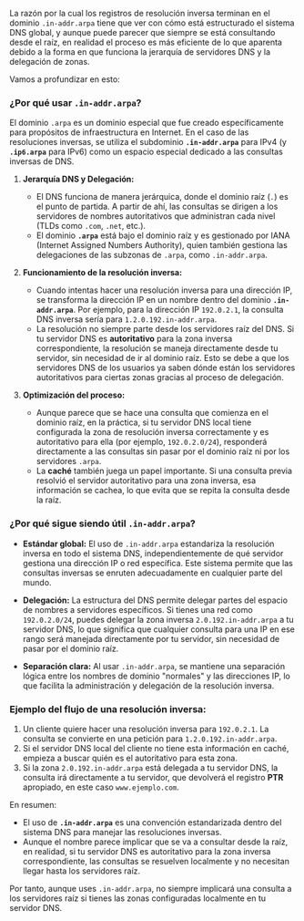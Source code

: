 La razón por la cual los registros de resolución inversa terminan en el dominio `.in-addr.arpa` tiene que ver con cómo está estructurado el sistema DNS global, y aunque puede parecer que siempre se está consultando desde el raíz, en realidad el proceso es más eficiente de lo que aparenta debido a la forma en que funciona la jerarquía de servidores DNS y la delegación de zonas.

Vamos a profundizar en esto:

### ¿Por qué usar `.in-addr.arpa`?

El dominio `.arpa` es un dominio especial que fue creado específicamente para propósitos de infraestructura en Internet. En el caso de las resoluciones inversas, se utiliza el subdominio **`.in-addr.arpa`** para IPv4 (y **`.ip6.arpa`** para IPv6) como un espacio especial dedicado a las consultas inversas de DNS.

1. **Jerarquía DNS y Delegación:**
   - El DNS funciona de manera jerárquica, donde el dominio raíz (`.`) es el punto de partida. A partir de ahí, las consultas se dirigen a los servidores de nombres autoritativos que administran cada nivel (TLDs como `.com`, `.net`, etc.).
   - El dominio **`.arpa`** está bajo el dominio raíz y es gestionado por IANA (Internet Assigned Numbers Authority), quien también gestiona las delegaciones de las subzonas de `.arpa`, como `.in-addr.arpa`.

2. **Funcionamiento de la resolución inversa:**
   - Cuando intentas hacer una resolución inversa para una dirección IP, se transforma la dirección IP en un nombre dentro del dominio **`.in-addr.arpa`**. Por ejemplo, para la dirección IP `192.0.2.1`, la consulta DNS inversa sería para `1.2.0.192.in-addr.arpa`.
   - La resolución no siempre parte desde los servidores raíz del DNS. Si tu servidor DNS es **autoritativo** para la zona inversa correspondiente, la resolución se maneja directamente desde tu servidor, sin necesidad de ir al dominio raíz. Esto se debe a que los servidores DNS de los usuarios ya saben dónde están los servidores autoritativos para ciertas zonas gracias al proceso de delegación.

3. **Optimización del proceso:**
   - Aunque parece que se hace una consulta que comienza en el dominio raíz, en la práctica, si tu servidor DNS local tiene configurada la zona de resolución inversa correctamente y es autoritativo para ella (por ejemplo, `192.0.2.0/24`), responderá directamente a las consultas sin pasar por el dominio raíz ni por los servidores `.arpa`.
   - La **caché** también juega un papel importante. Si una consulta previa resolvió el servidor autoritativo para una zona inversa, esa información se cachea, lo que evita que se repita la consulta desde la raíz.

### ¿Por qué sigue siendo útil `.in-addr.arpa`?

- **Estándar global:** El uso de `.in-addr.arpa` estandariza la resolución inversa en todo el sistema DNS, independientemente de qué servidor gestiona una dirección IP o red específica. Este sistema permite que las consultas inversas se enruten adecuadamente en cualquier parte del mundo.
  
- **Delegación:** La estructura del DNS permite delegar partes del espacio de nombres a servidores específicos. Si tienes una red como `192.0.2.0/24`, puedes delegar la zona inversa `2.0.192.in-addr.arpa` a tu servidor DNS, lo que significa que cualquier consulta para una IP en ese rango será manejada directamente por tu servidor, sin necesidad de pasar por el dominio raíz.

- **Separación clara:** Al usar `.in-addr.arpa`, se mantiene una separación lógica entre los nombres de dominio "normales" y las direcciones IP, lo que facilita la administración y delegación de la resolución inversa.

### Ejemplo del flujo de una resolución inversa:

1. Un cliente quiere hacer una resolución inversa para `192.0.2.1`. La consulta se convierte en una petición para `1.2.0.192.in-addr.arpa`.
2. Si el servidor DNS local del cliente no tiene esta información en caché, empieza a buscar quién es el autoritativo para esta zona.
3. Si la zona `2.0.192.in-addr.arpa` está delegada a tu servidor DNS, la consulta irá directamente a tu servidor, que devolverá el registro **PTR** apropiado, en este caso `www.ejemplo.com`.

En resumen:
- El uso de **`.in-addr.arpa`** es una convención estandarizada dentro del sistema DNS para manejar las resoluciones inversas. 
- Aunque el nombre parece implicar que se va a consultar desde la raíz, en realidad, si tu servidor DNS es autoritativo para la zona inversa correspondiente, las consultas se resuelven localmente y no necesitan llegar hasta los servidores raíz.
  
Por tanto, aunque uses `.in-addr.arpa`, no siempre implicará una consulta a los servidores raíz si tienes las zonas configuradas localmente en tu servidor DNS.